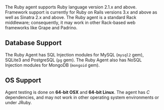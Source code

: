 <!-- 
title: "Supported Technologies"
description: "List of supported technologies"
tags: "installation Ruby on Rails agent frameworks support troubleshooting gem"
-->

The Ruby agent supports Ruby language version 2.1.x and above. Framework support is currently for Ruby on Rails versions 3.x and above as well as Sinatra 2.x and above. The Ruby agent is a standard Rack middleware; consequently, it may work in other Rack-based web frameworks like Grape and Padrino. 

## Database Support

The Ruby Agent has SQL Injection modules for MySQL (`mysql2` gem), SQLite3 and PostgreSQL (`pg` gem). The Ruby Agent also has NoSQL Injection modules for MongoDB (`mongoid` gem).

## OS Support

Agent testing is done on **64-bit OSX** and **64-bit Linux**. The agent has *C* dependencies, and may not work in other operating system environments or under JRuby. 


